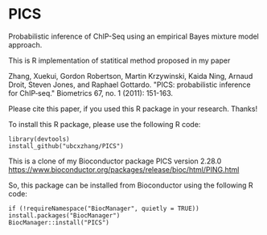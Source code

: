 # PICS
Probabilistic inference of ChIP-Seq using an empirical Bayes mixture model approach.

This is R implementation of statitical method proposed in my paper

Zhang, Xuekui, Gordon Robertson, Martin Krzywinski, Kaida Ning, Arnaud Droit, Steven Jones, and Raphael Gottardo. "PICS: probabilistic inference for ChIP‐seq." Biometrics 67, no. 1 (2011): 151-163.

Please cite this paper, if you used this R package in your research. Thanks!

To install this R package, please use the following R code:

    library(devtools)
    install_github("ubcxzhang/PICS")

This is a clone of my Bioconductor package PICS version 2.28.0 https://www.bioconductor.org/packages/release/bioc/html/PING.html

So, this package can be installed from Bioconductor using  the following R code:

    if (!requireNamespace("BiocManager", quietly = TRUE))
    install.packages("BiocManager")
    BiocManager::install("PICS")
